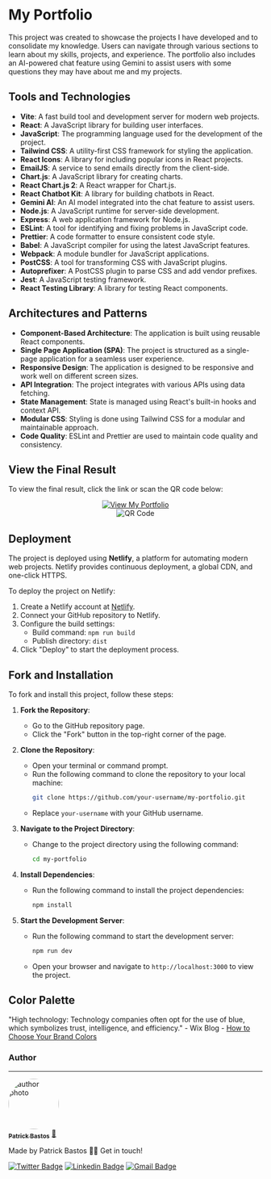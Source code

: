 # My Portfolio

This project was created to showcase the projects I have developed and to consolidate my knowledge. Users can navigate through various sections to learn about my skills, projects, and experience. The portfolio also includes an AI-powered chat feature using Gemini to assist users with some questions they may have about me and my projects.

## Tools and Technologies

- **Vite**: A fast build tool and development server for modern web projects.
- **React**: A JavaScript library for building user interfaces.
- **JavaScript**: The programming language used for the development of the project.
- **Tailwind CSS**: A utility-first CSS framework for styling the application.
- **React Icons**: A library for including popular icons in React projects.
- **EmailJS**: A service to send emails directly from the client-side.
- **Chart.js**: A JavaScript library for creating charts.
- **React Chart.js 2**: A React wrapper for Chart.js.
- **React Chatbot Kit**: A library for building chatbots in React.
- **Gemini AI**: An AI model integrated into the chat feature to assist users.
- **Node.js**: A JavaScript runtime for server-side development.
- **Express**: A web application framework for Node.js.
- **ESLint**: A tool for identifying and fixing problems in JavaScript code.
- **Prettier**: A code formatter to ensure consistent code style.
- **Babel**: A JavaScript compiler for using the latest JavaScript features.
- **Webpack**: A module bundler for JavaScript applications.
- **PostCSS**: A tool for transforming CSS with JavaScript plugins.
- **Autoprefixer**: A PostCSS plugin to parse CSS and add vendor prefixes.
- **Jest**: A JavaScript testing framework.
- **React Testing Library**: A library for testing React components.

## Architectures and Patterns

- **Component-Based Architecture**: The application is built using reusable React components.
- **Single Page Application (SPA)**: The project is structured as a single-page application for a seamless user experience.
- **Responsive Design**: The application is designed to be responsive and work well on different screen sizes.
- **API Integration**: The project integrates with various APIs using data fetching.
- **State Management**: State is managed using React's built-in hooks and context API.
- **Modular CSS**: Styling is done using Tailwind CSS for a modular and maintainable approach.
- **Code Quality**: ESLint and Prettier are used to maintain code quality and consistency.

## View the Final Result

To view the final result, click the link or scan the QR code below:

<div align="center">
  <a href="https://portfolio-patrick-bastos.netlify.app/">
    <img src="https://img.shields.io/badge/View-My%20Portfolio-blue" alt="View My Portfolio">
  </a>
  <br>
  <img src="../MyPortfolio/src/assets/qrcode.png" alt="QR Code">
</div>

## Deployment

The project is deployed using **Netlify**, a platform for automating modern web projects. Netlify provides continuous deployment, a global CDN, and one-click HTTPS.

To deploy the project on Netlify:

1. Create a Netlify account at [Netlify](https://www.netlify.com/).
2. Connect your GitHub repository to Netlify.
3. Configure the build settings:
   - Build command: `npm run build`
   - Publish directory: `dist`
4. Click "Deploy" to start the deployment process.

## Fork and Installation

To fork and install this project, follow these steps:

1. **Fork the Repository**:
   - Go to the GitHub repository page.
   - Click the "Fork" button in the top-right corner of the page.

2. **Clone the Repository**:
   - Open your terminal or command prompt.
   - Run the following command to clone the repository to your local machine:
     ```bash
     git clone https://github.com/your-username/my-portfolio.git
     ```
   - Replace `your-username` with your GitHub username.

3. **Navigate to the Project Directory**:
   - Change to the project directory using the following command:
     ```bash
     cd my-portfolio
     ```

4. **Install Dependencies**:
   - Run the following command to install the project dependencies:
     ```bash
     npm install
     ```

5. **Start the Development Server**:
   - Run the following command to start the development server:
     ```bash
     npm run dev
     ```
   - Open your browser and navigate to `http://localhost:3000` to view the project.

## Color Palette

"High technology: Technology companies often opt for the use of blue, which symbolizes trust, intelligence, and efficiency." - Wix Blog - [How to Choose Your Brand Colors](https://pt.wix.com/blog/2020/02/como-escolher-as-cores-da-sua-marca)

### Author

---

<a href="https://github.com/PatrickBastosDeveloper">
 <img style="border-radius: 50%;" src="https://avatars3.githubusercontent.com/patrickbastoscdeveloper" width="100px;" alt="author photo"/>
 <br />
 <sub><b>Patrick Bastos</b></sub></a> <a href="https://blog.rocketseat.com.br/author/thiago//" title="Rocketseat">🚀</a>

Made by Patrick Bastos
👋🏽 Get in touch!

[![Twitter Badge](https://img.shields.io/badge/-@PatrickBastosC-1ca0f1?style=flat-square&labelColor=1ca0f1&logo=twitter&logoColor=white&link=https://twitter.com/patrickbastosc)]()
[![Linkedin Badge](https://img.shields.io/badge/-PatrickBastosDeveloper-blue?style=flat-square&logo=Linkedin&logoColor=white&link=https://www.linkedin.com/in/patrickbastosdeveloper/)](https://www.linkedin.com/in/patrickbastosdeveloper/)
[![Gmail Badge](https://img.shields.io/badge/-patrickbastosc@gmail.com-c14438?style=flat-square&logo=Gmail&logoColor=white&link=mailto:patrickbastosc@gmail.com)](https://mail.google.com/mail/u/0/?tab=rm&ogbl#inbox)